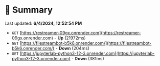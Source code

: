 # 📖 Summary
Last updated: **6/4/2024, 12:52:54 PM**

- `GET` [https://restreamer-09gx.onrender.com](https://restreamer-09gx.onrender.com) - **Up** (21972ms)
- `GET` [https://filestreambot-b5k6.onrender.com/](https://filestreambot-b5k6.onrender.com/) - **Down** (204ms)
- `GET` [https://jupyterlab-python3-12-3.onrender.com](https://jupyterlab-python3-12-3.onrender.com) - **Down** (381ms)
